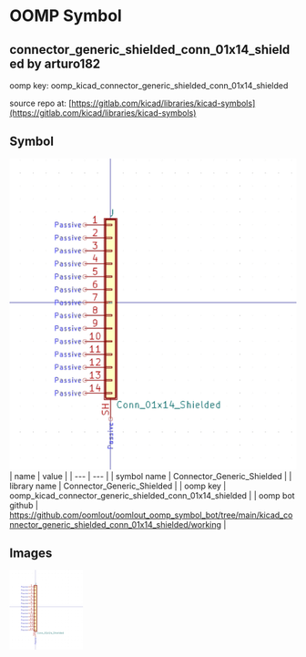 # OOMP Symbol  
## connector_generic_shielded_conn_01x14_shielded  by arturo182  
  
oomp key: oomp_kicad_connector_generic_shielded_conn_01x14_shielded  
  
source repo at: [https://gitlab.com/kicad/libraries/kicad-symbols](https://gitlab.com/kicad/libraries/kicad-symbols)  
## Symbol  
  
[![working.png](working_600.png)](working.png)  
| name | value | 
| --- | --- | 
| symbol name | Connector_Generic_Shielded | 
| library name | Connector_Generic_Shielded | 
| oomp key | oomp_kicad_connector_generic_shielded_conn_01x14_shielded | 
| oomp bot github | https://github.com/oomlout/oomlout_oomp_symbol_bot/tree/main/kicad_connector_generic_shielded_conn_01x14_shielded/working | 
## Images  
  
[![working.png](working_140.png)](working.png)  

